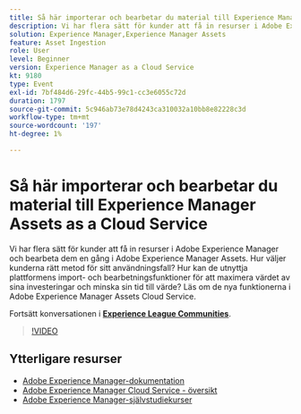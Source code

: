 ```yaml
---
title: Så här importerar och bearbetar du material till Experience Manager Assets as a Cloud Service
description: Vi har flera sätt för kunder att få in resurser i Adobe Experience Manager och bearbeta dem en gång i Adobe Experience Manager Assets. Hur väljer kunderna rätt metod för sitt användningsfall? Hur kan de utnyttja plattformens import- och bearbetningsfunktioner för att maximera värdet av sina investeringar och minska sin tid till värde? Läs om de nya funktionerna i Adobe Experience Manager Assets Cloud Service.
solution: Experience Manager,Experience Manager Assets
feature: Asset Ingestion
role: User
level: Beginner
version: Experience Manager as a Cloud Service
kt: 9180
type: Event
exl-id: 7bf484d6-29fc-44b5-99c1-cc3e6055c72d
duration: 1797
source-git-commit: 5c946ab73e78d4243ca310032a10bb8e82228c3d
workflow-type: tm+mt
source-wordcount: '197'
ht-degree: 1%

---
```


# Så här importerar och bearbetar du material till Experience Manager Assets as a Cloud Service

Vi har flera sätt för kunder att få in resurser i Adobe Experience Manager och bearbeta dem en gång i Adobe Experience Manager Assets. Hur väljer kunderna rätt metod för sitt användningsfall? Hur kan de utnyttja plattformens import- och bearbetningsfunktioner för att maximera värdet av sina investeringar och minska sin tid till värde? Läs om de nya funktionerna i Adobe Experience Manager Assets Cloud Service.

Fortsätt konversationen i **[Experience League Communities](https://adobe.ly/2Zq7dlg)**.

>[!VIDEO](https://video.tv.adobe.com/v/337773/?quality=12&learn=on&hidetitle=true)

## Ytterligare resurser

- [Adobe Experience Manager-dokumentation](https://experienceleague.adobe.com/docs/experience-manager-cloud-service.html?lang=sv-SE)
- [Adobe Experience Manager Cloud Service - översikt](https://experienceleague.adobe.com/docs/experience-manager-cloud-service/overview/home.html?lang=sv-SE)
- [Adobe Experience Manager-självstudiekurser](https://experienceleague.adobe.com/docs/experience-manager-tutorials.html?lang=sv-SE)
